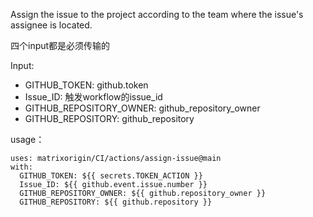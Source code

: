 Assign the issue to the project according to the team where the issue's assignee is located.

四个input都是必须传输的

Input:
- GITHUB_TOKEN: github.token
- Issue_ID: 触发workflow的issue_id 
- GITHUB_REPOSITORY_OWNER: github_repository_owner
- GITHUB_REPOSITORY: github_repository

usage：
```
uses: matrixorigin/CI/actions/assign-issue@main
with:
  GITHUB_TOKEN: ${{ secrets.TOKEN_ACTION }}
  Issue_ID: ${{ github.event.issue.number }}
  GITHUB_REPOSITORY_OWNER: ${{ github.repository_owner }}
  GITHUB_REPOSITORY: ${{ github.repository }}
```
